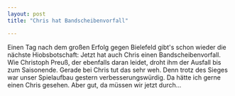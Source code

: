 ```yaml
---
layout: post
title: "Chris hat Bandscheibenvorfall"

---
```


Einen Tag nach dem großen Erfolg gegen Bielefeld gibt's schon wieder die nächste Hiobsbotschaft: Jetzt hat auch Chris einen Bandscheibenvorfall. Wie Christoph Preuß, der ebenfalls daran leidet, droht ihm der Ausfall bis zum Saisonende. Gerade bei Chris tut das sehr weh. Denn trotz des Sieges war unser Spielaufbau gestern verbesserungswürdig. Da hätte ich gerne einen Chris gesehen. Aber gut, da müssen wir jetzt durch...


